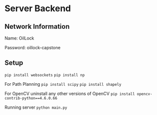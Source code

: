# Server Backend

## Network Information
Name: OilLock

Password: oillock-capstone

## Setup
`pip install websockets` 
`pip install np`

For Path Planning
`pip install scipy` 
`pip install shapely` 

For OpenCV
uninstall any other versions of OpenCV
`pip install opencv-contrib-python==4.6.0.66`

Running server
`python main.py`